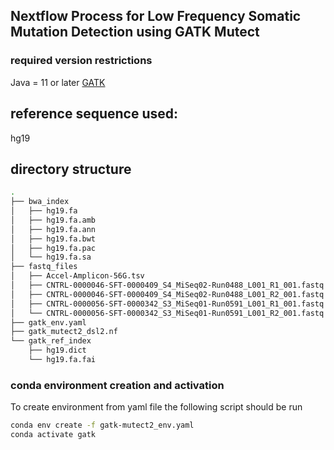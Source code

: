 ## Nextflow Process for Low Frequency Somatic Mutation Detection using GATK Mutect
### required version restrictions
Java = 11 or later
<a href="https://github.com/broadinstitute/gatk/releases">GATK</a>

## reference sequence used: 
hg19

## directory structure
```bash
.
├── bwa_index
│   ├── hg19.fa
│   ├── hg19.fa.amb
│   ├── hg19.fa.ann
│   ├── hg19.fa.bwt
│   ├── hg19.fa.pac
│   └── hg19.fa.sa
├── fastq_files
│   ├── Accel-Amplicon-56G.tsv
│   ├── CNTRL-0000046-SFT-0000409_S4_MiSeq02-Run0488_L001_R1_001.fastq.gz
│   ├── CNTRL-0000046-SFT-0000409_S4_MiSeq02-Run0488_L001_R2_001.fastq.gz
│   ├── CNTRL-0000056-SFT-0000342_S3_MiSeq01-Run0591_L001_R1_001.fastq.gz
│   └── CNTRL-0000056-SFT-0000342_S3_MiSeq01-Run0591_L001_R2_001.fastq.gz
├── gatk_env.yaml
├── gatk_mutect2_dsl2.nf
└── gatk_ref_index
    ├── hg19.dict
    └── hg19.fa.fai
```
### conda environment creation and activation
To create environment from yaml file the following script should be run
```bash 
conda env create -f gatk-mutect2_env.yaml
conda activate gatk
```

